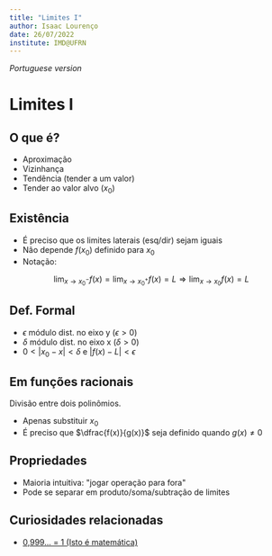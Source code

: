 ```yaml
---
title: "Limites I"
author: Isaac Lourenço
date: 26/07/2022
institute: IMD@UFRN
---
```

*Portuguese version*

# Limites I

## O que é?

* Aproximação
* Vizinhança
* Tendência (tender a um valor)
* Tender ao valor alvo ($x_0$)

## Existência

* É preciso que os limites laterais (esq/dir) sejam iguais
* Não depende $f(x_ 0)$ definido para $x_0$
* Notação:

$$\lim_{x \to x_0^-} f(x) = \lim_{x \to x_0^+} f(x) = L \Rightarrow \lim_{x \to x_0} f(x) = L$$
## Def. Formal

* $\epsilon$ módulo dist. no eixo y ($\epsilon > 0$)
* $\delta$ módulo dist. no eixo x ($\delta > 0$)
* $0 < |x_0 - x | < \delta$ e $|f(x) - L| < \epsilon$


## Em funções racionais

Divisão entre dois polinômios.

* Apenas substituir $x_0$
* É preciso que $\dfrac{f(x)}{g(x)}$ seja definido quando $g(x) \neq 0$

## Propriedades

* Maioria intuitiva: "jogar operação para fora"
* Pode se separar em produto/soma/subtração de limites

## Curiosidades relacionadas

- [0,999... = 1 (Isto é matemática)](https://youtu.be/3by2j7YO30o?list=TLPQMjYwNzIwMjL77sSck7IJWg)
